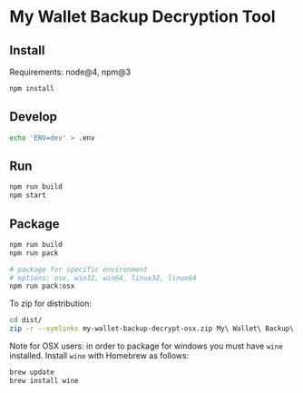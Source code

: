 
# My Wallet Backup Decryption Tool

## Install

Requirements: node@4, npm@3

```sh
npm install
```

## Develop

```sh
echo 'ENV=dev' > .env
```

## Run

```sh
npm run build
npm start
```

## Package

```sh
npm run build
npm run pack

# package for specific environment
# options: osx, win32, win64, linux32, linux64
npm run pack:osx
```

To zip for distribution:

```sh
cd dist/
zip -r --symlinks my-wallet-backup-decrypt-osx.zip My\ Wallet\ Backup\ Decryption\ Tool.app/
```

Note for OSX users: in order to package for windows you must have `wine` installed. Install `wine` with Homebrew as follows:

```sh
brew update
brew install wine
```
